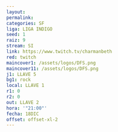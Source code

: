 ```yaml
---
layout: 
permalink: 
categories: SF
liga: LIGA INDIGO
seed: 1
raiz: 9
stream: SI
link: https://www.twitch.tv/charmanbeth
red: twitch
maincover1: /assets/logos/DFS.png
maincover11: /assets/logos/DFS.png
j1: LLAVE 5
bg1: rock
local: LLAVE 1
r1: 0
r2: 0
out: LLAVE 2
hora: '"21:00"'
fecha: 18DIC
offset: offset-xl-2
---
```

